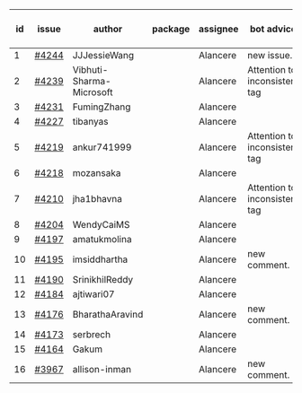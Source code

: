 | id | issue | author | package | assignee | bot advice | created date of issue | target release date | date from target |
| ------ | ------ | ------ | ------ | ------ | ------ | ------ | ------ | :-----: |
| 1 | [#4244](https://github.com/Azure/sdk-release-request/issues/4244) | JJJessieWang |  | Alancere | new issue. | 06-13 | 07-28 |  |
| 2 | [#4239](https://github.com/Azure/sdk-release-request/issues/4239) | Vibhuti-Sharma-Microsoft |  | Alancere | Attention to inconsistent tag | 06-09 | 07-14 |  |
| 3 | [#4231](https://github.com/Azure/sdk-release-request/issues/4231) | FumingZhang |  | Alancere |  | 06-09 | 06-23 |  |
| 4 | [#4227](https://github.com/Azure/sdk-release-request/issues/4227) | tibanyas |  | Alancere |  | 06-08 | 06-23 |  |
| 5 | [#4219](https://github.com/Azure/sdk-release-request/issues/4219) | ankur741999 |  | Alancere | Attention to inconsistent tag | 05-31 | 06-23 |  |
| 6 | [#4218](https://github.com/Azure/sdk-release-request/issues/4218) | mozansaka |  | Alancere |  | 05-30 | 06-23 |  |
| 7 | [#4210](https://github.com/Azure/sdk-release-request/issues/4210) | jha1bhavna |  | Alancere | Attention to inconsistent tag | 05-29 | 06-23 |  |
| 8 | [#4204](https://github.com/Azure/sdk-release-request/issues/4204) | WendyCaiMS |  | Alancere |  | 05-25 | 06-23 |  |
| 9 | [#4197](https://github.com/Azure/sdk-release-request/issues/4197) | amatukmolina |  | Alancere |  | 05-25 | 06-23 |  |
| 10 | [#4195](https://github.com/Azure/sdk-release-request/issues/4195) | imsiddhartha |  | Alancere | new comment. | 05-25 | 06-23 |  |
| 11 | [#4190](https://github.com/Azure/sdk-release-request/issues/4190) | SrinikhilReddy |  | Alancere |  | 05-23 | 06-23 |  |
| 12 | [#4184](https://github.com/Azure/sdk-release-request/issues/4184) | ajtiwari07 |  | Alancere |  | 05-22 | 06-23 |  |
| 13 | [#4176](https://github.com/Azure/sdk-release-request/issues/4176) | BharathaAravind |  | Alancere | new comment. | 05-18 | 06-23 |  |
| 14 | [#4173](https://github.com/Azure/sdk-release-request/issues/4173) | serbrech |  | Alancere |  | 05-18 | 06-23 |  |
| 15 | [#4164](https://github.com/Azure/sdk-release-request/issues/4164) | Gakum |  | Alancere |  | 05-14 | 06-23 |  |
| 16 | [#3967](https://github.com/Azure/sdk-release-request/issues/3967) | allison-inman |  | Alancere | new comment. | 03-22 | 04-28 |  |

